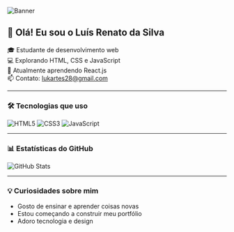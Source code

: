 ![Banner](https://via.placeholder.com/800x200?text=Bem-vindo+ao+meu+GitHub)

## 👋 Olá! Eu sou o Luís Renato da Silva

🎓 Estudante de desenvolvimento web  
💻 Explorando HTML, CSS e JavaScript  
🌱 Atualmente aprendendo React.js  
📫 Contato: lukartes28@gmail.com

---

### 🛠️ Tecnologias que uso
![HTML5](https://img.shields.io/badge/HTML5-E34F26?logo=html5&logoColor=white)
![CSS3](https://img.shields.io/badge/CSS3-1572B6?logo=css3&logoColor=white)
![JavaScript](https://img.shields.io/badge/JavaScript-F7DF1E?logo=javascript&logoColor=black)

---

### 📊 Estatísticas do GitHub
![GitHub Stats](https://github-readme-stats.vercel.app/api?username=luis28silva&show_icons=true&theme=tokyonight)

---

### 💡 Curiosidades sobre mim
- Gosto de ensinar e aprender coisas novas  
- Estou começando a construir meu portfólio  
- Adoro tecnologia e design
